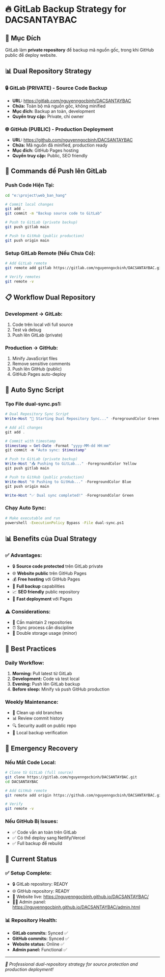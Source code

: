 # 🔥 GitLab Backup Strategy for DACSANTAYBAC

## 🎯 **Mục Đích**
GitLab làm **private repository** để backup mã nguồn gốc, trong khi GitHub public để deploy website.

## 📊 **Dual Repository Strategy**

### 🔒 **GitLab (PRIVATE)** - Source Code Backup
- **URL:** https://gitlab.com/nguyenngocbinh/DACSANTAYBAC  
- **Chứa:** Toàn bộ mã nguồn gốc, không minified
- **Mục đích:** Backup an toàn, development
- **Quyền truy cập:** Private, chỉ owner

### 🌐 **GitHub (PUBLIC)** - Production Deployment  
- **URL:** https://github.com/nguyenngocbinh/DACSANTAYBAC
- **Chứa:** Mã nguồn đã minified, production ready
- **Mục đích:** GitHub Pages hosting
- **Quyền truy cập:** Public, SEO friendly

## 🚀 **Commands để Push lên GitLab**

### **Push Code Hiện Tại:**
```bash
cd "e:\project\web_ban_hang"

# Commit local changes
git add .
git commit -m "Backup source code to GitLab"

# Push to GitLab (private backup)
git push gitlab main

# Push to GitHub (public production)  
git push origin main
```

### **Setup GitLab Remote (Nếu Chưa Có):**
```bash
# Add GitLab remote
git remote add gitlab https://gitlab.com/nguyenngocbinh/DACSANTAYBAC.git

# Verify remotes
git remote -v
```

## 📋 **Workflow Dual Repository**

### **Development → GitLab:**
1. Code trên local với full source
2. Test và debug  
3. Push lên GitLab (private)

### **Production → GitHub:**
1. Minify JavaScript files
2. Remove sensitive comments
3. Push lên GitHub (public)
4. GitHub Pages auto-deploy

## 🔧 **Auto Sync Script**

### **Tạo File dual-sync.ps1:**
```powershell
# Dual Repository Sync Script
Write-Host "🚀 Starting Dual Repository Sync..." -ForegroundColor Green

# Add all changes
git add .

# Commit with timestamp
$timestamp = Get-Date -Format "yyyy-MM-dd HH:mm"
git commit -m "Auto sync: $timestamp"

# Push to GitLab (private backup)
Write-Host "📤 Pushing to GitLab..." -ForegroundColor Yellow
git push gitlab main

# Push to GitHub (public production)
Write-Host "🌐 Pushing to GitHub..." -ForegroundColor Blue  
git push origin main

Write-Host "✅ Dual sync completed!" -ForegroundColor Green
```

### **Chạy Auto Sync:**
```bash
# Make executable and run
powershell -ExecutionPolicy Bypass -File dual-sync.ps1
```

## 📊 **Benefits của Dual Strategy**

### ✅ **Advantages:**
- 🔒 **Source code protected** trên GitLab private
- 🌐 **Website public** trên GitHub Pages  
- 💰 **Free hosting** với GitHub Pages
- 🔄 **Full backup** capabilities
- 📈 **SEO friendly** public repository
- 🚀 **Fast deployment** với Pages

### ⚠️ **Considerations:**
- 🔄 Cần maintain 2 repositories
- ⏰ Sync process cần discipline
- 💾 Double storage usage (minor)

## 🎯 **Best Practices**

### **Daily Workflow:**
1. **Morning:** Pull latest từ GitLab
2. **Development:** Code và test local
3. **Evening:** Push lên GitLab backup
4. **Before sleep:** Minify và push GitHub production

### **Weekly Maintenance:**
- 🧹 Clean up old branches
- 📊 Review commit history
- 🔍 Security audit on public repo
- 💾 Local backup verification

## 🚨 **Emergency Recovery**

### **Nếu Mất Code Local:**
```bash
# Clone từ GitLab (full source)
git clone https://gitlab.com/nguyenngocbinh/DACSANTAYBAC.git
cd DACSANTAYBAC

# Add GitHub remote
git remote add origin https://github.com/nguyenngocbinh/DACSANTAYBAC.git

# Verify
git remote -v
```

### **Nếu GitHub Bị Issues:**
- ✅ Code vẫn an toàn trên GitLab
- ✅ Có thể deploy sang Netlify/Vercel
- ✅ Full backup để rebuild

## 🎉 **Current Status**

### ✅ **Setup Complete:**
- 🔒 GitLab repository: READY
- 🌐 GitHub repository: READY  
- 🚀 Website live: https://nguyenngocbinh.github.io/DACSANTAYBAC/
- 👨‍💼 Admin panel: https://nguyenngocbinh.github.io/DACSANTAYBAC/admin.html

### 📊 **Repository Health:**
- **GitLab commits:** Synced ✅
- **GitHub commits:** Synced ✅
- **Website status:** Online ✅
- **Admin panel:** Functional ✅

---
*🌟 Professional dual-repository strategy for source protection and production deployment!*
